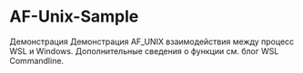 # <a name="af-unix-sample"></a>AF-Unix-Sample

Демонстрация Демонстрация AF_UNIX взаимодействия между процесс WSL и Windows. Дополнительные сведения о функции см. блог WSL Commandline.
